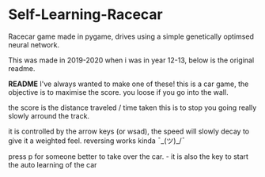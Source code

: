 # Self-Learning-Racecar
Racecar game made in pygame, drives using a simple genetically optimsed neural network.

This was made in 2019-2020 when i was in year 12-13, below is the original readme.

**README**
I've always wanted to make one of these!
this is a car game, the objective is to maximise the score. you loose if you go into the wall.

the score is the distance traveled / time taken this is to stop you going really slowly arround the track.

it is controlled by the arrow keys (or wsad), the speed will slowly decay to give it a weighted feel. reversing works kinda ¯\_(ツ)_/¯

press p for someone better to take over the car. - it is also the key to start the auto learning of the car
